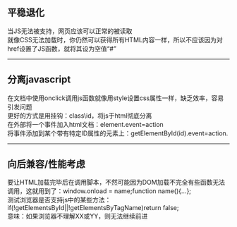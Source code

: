 平稳退化
----
当JS无法被支持，网页应该可以正常的被读取<br />
就像CSS无法加载时，你仍然可以获得所有HTML内容一样，所以不应该因为对href设置了JS函数，就将其设为空值“#”<br />
 
------
分离javascript
----
在文档中使用onclick调用js函数就像用style设置css属性一样，缺乏效率，容易引发问题<br />
更好的方式是用挂钩：class\id，将js于html彻底分离<br />
在外部将一个事件加入html文档：element.event=action<br />
将事件添加到某个带有特定ID属性的元素上：getElementById(id).event=action.<br />
 
---------
向后兼容/性能考虑
----
要让HTML加载完毕后在调用脚本，不然可能因为DOM加载不完全有些函数无法调用，这就用到了：window.onload = name;function name(){...};<br />
测试浏览器是否支持js中的某些方法：<br />
if(!getElementsById||!getElementsByTagName)return false;<br />
意味：如果浏览器不理解XX或YY，则无法继续前进<br />
